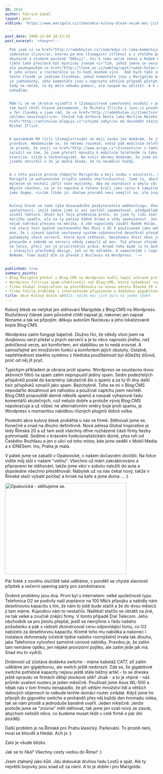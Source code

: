 ```yaml
---
ID: 2034
author: Patrick Zandl
layout: post
oldlink: 'https://www.marigold.cz/item/akce-kulovy-blesk-nejak-moc-jich-bylo-na-jeden-tyden

  '
post_date: 2006-11-04 18:52:31
post_excerpt: '<texy><!--

  Pak jsem si <a href="http://radekhulan.cz/item/kdyz-it-lama-komentuje-it">přečetl
  jedovatou slinu</a>, kterou po mne lžimagistr stříknul a z vřelého poděkování je
  obyčejné a studené povinné "Děkuji". Víc k tomu nelze čekat a Radek Hulán pro mne
  tímto také přestává být mysticky zvaným <i>"tím, jehož jméno se nevyslovuje"</i>,
  ale pouhopouhým <a href="http://llook.wz.cz/weblog/spot/radek-hulan-neni-magistr.php">lžimagistrem</a>.
  K jeho úrovni a (ne)morálce se to hodí mnohem více.  Rád bych také zdůraznil, že
  tento člověk je jediným člověkem, jehož komentáře jsou z Marigolda mazány. Důvod
  je jednoduchý, jeho komentáře jsou v naprosté většině případů půstým výmyslem, demagogií,
  tedy ne něčím, co by mělo někomu pomoci, ale naopak mu ublížit. A k ubližování přispívat
  nehodlám.


  Mám-li se ve zkratce vyjádřit k lžimagistrově zamořování ovzduší v poslední době,
  tak bych chtěl hlavně poznamenat, že Michala Illicha z Jyxo.cz považuji za morálního
  a fér člověka a jsem rád, že <a href="http://radekhulan.cz/item/trestni-oznameni-antihulan-a-michal-illich">lžimagistrově
  nátlaku neustoupil</a>. Stejně tak Arthura Denta (aka Martina Malého), jenž se <a
  href="http://antihulan.bloguje.cz">zřejmě záhy</a> má dozvědět stejný odsudek, jako
  Michal Illich.


  K poznámkám RH (čili lžimagistrovým) na moji osobu jen dodávám, že jsou vlastně
  pravdivé. Nedomnívám se, že něčemu rozumím, natož pak mobilním telefonům a telekomunikacím.
  Je pravda, že svoji <a href="http://www.ariga.cz">živnost</a> v tomto oboru jsem
  založil na tom, že jsem přečetl manuály k mobilním telefonům (a taky základnovým
  stanicím, sítím a technologiím). Na svoji obranu dodávám, že jsem ani nikdy nic
  jiného netvrdil a že je možná škoda, že to neudělal každý.


  A z této pozice prosím chápejte Marigolda a moji osobu v minulosti, dnes i v budoucnosti.
  Marigold je watsonovské zrcadlo vašeho sherlockovství. Jsme tu, abychom ostentativním
  mýlením se nechali zářit vaše myšlenky. Aby má neznalost a omyly vás téhož vyvarovali.
  Abyste všechno, co je tu napsáno a řečeno brali jako výzvu k zamyšlení, nikoliv
  jako dogma. <i>Jak říkám já: úkolem proroků není nemýlit se, ale inspirovat.   </i>


  Kulový blesk se také týká dosavadního poskytovatele webhostingu. Xhost byl prodán
  společnosti, jejíž jméno jsem si ani nestihl zapamatovat, předpokládám, že mi ho
  osvěží faktura. Xhost byl fajn především proto, že jsem ty lidi znal, sem tam to
  maličko spadlo, ale za ty peníze žádné drama a vždy spokojenost. Jen ta změna tak
  nějak nahrává přesunu na mečíka. A zde naposledy zasáhl Radek Hulán, když publikoval
  rok starý test špatně nastaveného Mac Mini s OS X používaným jako web server. Uklidnilo
  mne, že i zjevně špatně nastavený systém výkonnostně desetkrát přesahuje současné
  požadavky všech serverů, které bych stěhoval. Nevýhodou Xhost dnes je, že díky nejrůznějším
  přesunům a změnám se servery někdy zamyslí až moc. Tož přesun zřejmě bude, ale pravděpodobně
  ne letos, přeci jen je prioritnější práce. Kromě toho bude (a to možná letos) vyměněn
  i stávající přechodný design, jen co ho odladím. A samozřejmě i logo, co sem dal
  NoName. Tomu budiž dík za převod z Nucleusu na Wordpress. -->

  '
published: true
summary_points:
- Blog Marigold přešel z Blog:CMS na Wordpress kvůli lepší ochraně proti spamu.
- Wordpress filtruje spam efektivněji než Blog:CMS, který vyžadoval ruční zásahy.
- Firma Global Inspiration se přestěhovala na novou adresu Římská 20 v Praze.
- Firma řešila problémy s internetovým připojením a dodávkou gigabitového switche.
title: Akce Kulový blesk &#8211; nějak moc jich bylo na jeden týden
---
```


<texy>Kulový blesk se netýkal jen stěhování Marigolda z Blog:CMS na Wordpress. Rozlučkový článek jsem původně chtěl napsat já, nakonec jen napsal Noname a tak se připojím: děkuju autorům Nucleusu a jeho lokalizované kopie Blog:CMS. 

Wordpress zatím funguje báječně. Dlužno říci, že někdy vloni jsem na dvojkovou verzi přešel u jiných serverů a je to něco naprosto jiného, než jedničková verze, ani komfortem, ani stabilitou se to nedá srovnat. A samozřejmě ani množstvím funkcí a komfortem jejich obsluhy. Ostatně, nepřehlednost starého systému z hlediska použitelnosti byl důležitý důvod, proč od něj jít pryč. 

Typickým příkladem je obrana proti spamu. Wordpress se soustavou dvou aktivních filtrů na spam zatím nepropustil jediný spam. Sedm podezřelých příspěvků poslal do karantény (skutečně šlo o spam) a za ty tři dny další tisíc příspěvků označil jako spam. Bezchybně. Toho se mi v Blog:CMS nepodařilo dosáhnout ani náhodou a používat captchu jsem nechtěl. Blog:CMS propouštěl denně několik spamů a naopak vyhazoval řadu komentářů skutečných, což nebylo dobře a protože vývoj Blog:CMS nepokračuje a už vůbec ne alternativními směry boje proti spamu, je Wordpress s rozmanitou nabídkou různých pluginů dobrá volba.   

Poslední akce kulový blesk proběhla u nás ve firmě. Stěhovali jsme se. Konečně a snad na dlouho definitivně. Nová adresa Global Inspiration je tedy Římská 20 a už tam sedí všechny dříve rozházené části firmy hezky pohromadě. Sedíme v krásném funkcionalistickém domě, přes roh od Českého Rozhlasu a jen o ulici od toho místa, kde jsme seděli v Mobil Media a s iDNESem. Inu, Praha je malá. 

V pátek jsme se zabalili v Opatovické, v našem dočasném útočišti. Na fotce vidíte můj stůl v našem "velínu". Všechno už mám zakrabicováno a připraveno ke stěhování, takže jsme věci v sobotu naložili do auta a dopoledne všechno přestěhovali. Nábytek už na nás čekal nový, takže v Římské stačí vybalit počítač a hrnek na kafe a jsme doma ... :)

<img src="http://www.marigold.cz/wp-content/obrazky/03112006%28001%29.jpg" width="400" height="300" alt="Opatovická - stěhujeme se. " title="Opatovická - stěhujeme se. " />

Pár fotek z nového útočiště také uděláme, v pondělí se chystá slavností přípitek a večerní opening párty pro zaměstnance. 

Drobné problémy jsou dva. První byl s internetem: velké společnosti typu Telefonica O2 se podivily naší poptávce  na 100 Mb/s přípojku a nabídly nám desetinovou kapacitu s tím, že nám to jistě bude stačit a že do dvou měsíců ji tam máme. Kupodivu nám to nestačilo. Naštěstí stačilo se obrátit na jiné, ne tak velké a zvučně znějící firmy. V tomto případě Dial Telecom. Jeho obchodník se pro jistotu přeptal, jestli se nemýlíme v řádu našeho požadavku a pak s radostí zkonstruoval cenu odpovídající tomu, co O2 nabízelo za desetinovou kapacitu. Kromě toho mu nabídka a nakonec i instalace dohromady (včetně týdne našeho rozmýšelní) trvala tak dlouho, jako Telefonice vytvoření samotné cenové nabídky. Pravdou je, že zatím tam nemáme optiku, jen nějaké provizorní pojítko, ale zatím jede jak má. Snad mu to vydrží. 

Drobností už zůstává dodávka switche - máme kabeláž CAT7, síť zatím uděláme jen gigabitovou, ale switch ještě nedorazil. Zdá se, že gigabitové switche potřebné kapacity nejsou ještě stále běžný artikl - to se dneska ještě opravdu ve firmách dělají stovkové sítě? Jinak - a to je vtipné - náš průměr uvaření routeru je jeden měsíčně. Používali jsme Asus WL-500 a nějak nás v tom frmolu nenapadlo, že při větším množství lidí a větších datových objemech to nebude tenhle domácí router zvládat. Když jsme ho připojili do gigového switche a proháněli přes něj každý den hromadu videa, tak se nám prostě a jednoduše banálně uvařil. Jeden měsíčně. Jenže protože jsme se "zrovna" měli stěhovat, tak jsme jen vzali nový ze zásob, abychom neřešili něco, co budeme muset řešit v celé firmě o pár dní později.

Další problém je na Římské pro Prahu klasický. Parkování. To prostě není, musí se bloudit a hledat. Ach jo :)

Zato je všude blízko. 

Jak se to říká? Všechny cesty vedou do Říma? :)

Jsem ztahaný jako kůň. Jdu dokoukat druhou řadu Lostů a spát. Ale ty největší bojovky jsou snad už za námi. A to je dobře i pro Marigolda.
